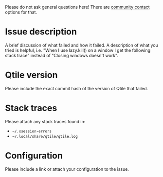Please do not ask general questions here! There are [community
contact](https://github.com/qtile/qtile#community) options for that.

# Issue description

A brief discussion of what failed and how it failed. A description of
what you tried is helpful, i.e. "When I use lazy.kill() on a window I get
the following stack trace" instead of "Closing windows doesn't work".

# Qtile version

Please include the exact commit hash of the version of Qtile that failed.

# Stack traces

Please attach any stack traces found in:

* `~/.xsession-errors`
* `~/.local/share/qtile/qtile.log`

# Configuration

Please include a link or attach your configuration to the issue.
